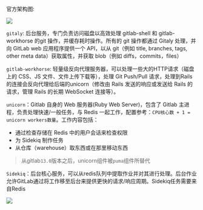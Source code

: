 
官方架构图:

![](https://zhangjiyou.oss-cn-beijing.aliyuncs.com/images/202204011510849.png)



`gitaly`: 后台服务，专门负责访问磁盘以高效处理 gitlab-shell 和 gitlab-workhorse 的git 操作，并缓存耗时操作。所有的 git 操作都通过 Gitaly 处理，并向 GitLab web 应用程序提供一个 API，以从 git（例如 title, branches, tags, other meta data）获取属性，并获取 blob（例如 diffs，commits，files）


`gitlab-workhorse`: 轻量级反向代理服务器，可以处理一些大的HTTP请求（磁盘上的 CSS、JS 文件、文件上传下载等），处理 Git Push/Pull 请求，处理到Rails 的连接会反向代理给后端的unicorn（修改由 Rails 发送的响应或发送给 Rails 的请求，管理 Rails 的长期 WebSocket 连接等）。

`unicorn`：Gitlab 自身的 Web 服务器(Ruby Web Server)，包含了 Gitlab 主进程，负责处理快速/一般任务，与 Redis 一起工作，配置参考：`CPU核心数 + 1 = unicorn workers数量`。工作内容包括：

-   通过检查存储在 Redis 中的用户会话来检查权限
-   为 Sidekiq 制作任务
-   从仓库（warehouse）取东西或在那里移动东西

> 从gitlab`13.0`版本之后，unicorn组件被`puma`组件所替代


`Sidekiq`：后台核心服务，可以从redis队列中提取作业并对其进行处理。后台作业允许GitLab通过将工作移至后台来提供更快的请求/响应周期。Sidekiq任务需要来自Redis



![](https://zhangjiyou.oss-cn-beijing.aliyuncs.com/images/202204011511331.png)
